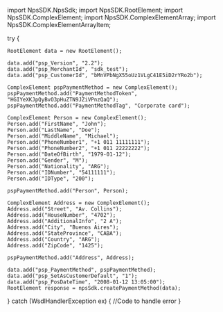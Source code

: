 import NpsSDK.NpsSdk;
import NpsSDK.RootElement;
import NpsSDK.ComplexElement;
import NpsSDK.ComplexElementArray;
import NpsSDK.ComplexElementArrayItem;

try {

    RootElement data = new RootElement();

    data.add("psp_Version", "2.2");
    data.add("psp_MerchantId", "sdk_test");
    data.add("psp_CustomerId", "bMnVPbNgX55oUz1VLgC41E5iD2rYRo2b");

    ComplexElement pspPaymentMethod = new ComplexElement();
    pspPaymentMethod.add("PaymentMethodToken", "HGIYeXKJpQyBvO3pHuZTN9JZiVPnzQaQ");
    pspPaymentMethod.add("PaymentMethodTag", "Corporate card");

    ComplexElement Person = new ComplexElement();
    Person.add("FirstName", "John");
    Person.add("LastName", "Doe");
    Person.add("MiddleName", "Michael");
    Person.add("PhoneNumber1", "+1 011 11111111");
    Person.add("PhoneNumber2", "+1 011 22222222");
    Person.add("DateOfBirth", "1979-01-12");
    Person.add("Gender", "M");
    Person.add("Nationality", "ARG");
    Person.add("IDNumber", "54111111");
    Person.add("IDType", "200");

    pspPaymentMethod.add("Person", Person);

    ComplexElement Address = new ComplexElement();
    Address.add("Street", "Av. Collins");
    Address.add("HouseNumber", "4702");
    Address.add("AdditionalInfo", "2 A");
    Address.add("City", "Buenos Aires");
    Address.add("StateProvince", "CABA");
    Address.add("Country", "ARG");
    Address.add("ZipCode", "1425");

    pspPaymentMethod.add("Address", Address);

    data.add("psp_PaymentMethod", pspPaymentMethod);
    data.add("psp_SetAsCustomerDefault", "1");
    data.add("psp_PosDateTime", "2008-01-12 13:05:00");
    RootElement response = npsSdk.createPaymentMethod(data);

} catch (WsdlHandlerException ex) {
    //Code to handle error
}
